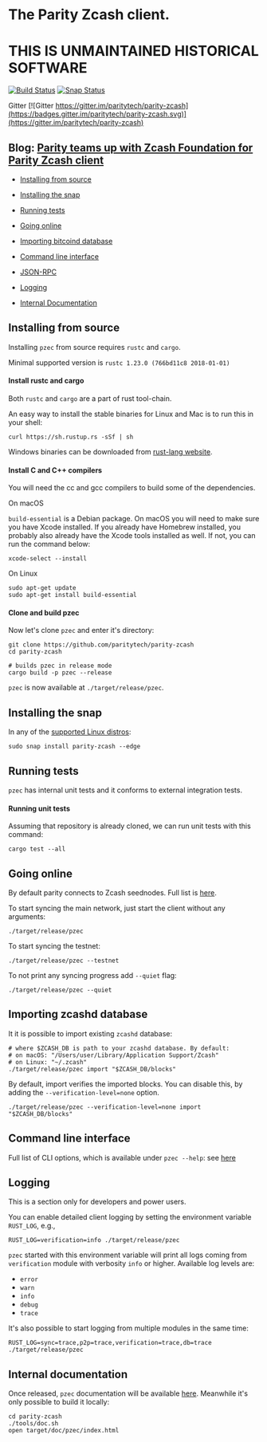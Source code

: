 # The Parity Zcash client.

# THIS IS UNMAINTAINED HISTORICAL SOFTWARE

[![Build Status][travis-image]][travis-url] [![Snap Status](https://build.snapcraft.io/badge/paritytech/parity-bitcoin.svg)](https://build.snapcraft.io/user/paritytech/parity-bitcoin)

Gitter [![Gitter https://gitter.im/paritytech/parity-zcash](https://badges.gitter.im/paritytech/parity-zcash.svg)](https://gitter.im/paritytech/parity-zcash)

## Blog: [Parity teams up with Zcash Foundation for Parity Zcash client](https://www.parity.io/parity-teams-up-with-zcash-foundation-for-parity-zcash-client/)

- [Installing from source](#installing-from-source)

- [Installing the snap](#installing-the-snap)

- [Running tests](#running-tests)

- [Going online](#going-online)

- [Importing bitcoind database](#importing-zcashd-database)

- [Command line interface](#command-line-interface)

- [JSON-RPC](JSON-RPC.md)

- [Logging](#logging)

- [Internal Documentation](#internal-documentation)

[travis-image]: https://api.travis-ci.org/paritytech/parity-zcash.svg?branch=master
[travis-url]: https://travis-ci.org/paritytech/parity-zcash
[doc-url]: https://paritytech.github.io/parity-zcash/pzec/index.html

## Installing from source

Installing `pzec` from source requires `rustc` and `cargo`.

Minimal supported version is `rustc 1.23.0 (766bd11c8 2018-01-01)`

#### Install rustc and cargo

Both `rustc` and `cargo` are a part of rust tool-chain.

An easy way to install the stable binaries for Linux and Mac is to run this in your shell:

```
curl https://sh.rustup.rs -sSf | sh
```

Windows binaries can be downloaded from [rust-lang website](https://forge.rust-lang.org/other-installation-methods.html#standalone).

#### Install C and C++ compilers

You will need the cc and gcc compilers to build some of the dependencies.

On macOS <br />

`build-essential` is a Debian package. On macOS you will need to make sure you have Xcode installed. If you already have Homebrew installed, you probably also already have the Xcode tools installed as well. If not, you can run the command below:
```
xcode-select --install
```

On Linux
```
sudo apt-get update
sudo apt-get install build-essential
```

#### Clone and build pzec

Now let's clone `pzec` and enter it's directory:

```
git clone https://github.com/paritytech/parity-zcash
cd parity-zcash

# builds pzec in release mode
cargo build -p pzec --release
```

`pzec` is now available at `./target/release/pzec`.

## Installing the snap

In any of the [supported Linux distros](https://snapcraft.io/docs/core/install):

```
sudo snap install parity-zcash --edge
```

## Running tests

`pzec` has internal unit tests and it conforms to external integration tests.

#### Running unit tests

Assuming that repository is already cloned, we can run unit tests with this command:

```
cargo test --all
```

## Going online

By default parity connects to Zcash seednodes. Full list is [here](./pzec/seednodes.rs).

To start syncing the main network, just start the client without any arguments:

```
./target/release/pzec
```

To start syncing the testnet:

```
./target/release/pzec --testnet
```

To not print any syncing progress add `--quiet` flag:

```
./target/release/pzec --quiet
```

## Importing zcashd database

It it is possible to import existing `zcashd` database:

```
# where $ZCASH_DB is path to your zcashd database. By default:
# on macOS: "/Users/user/Library/Application Support/Zcash"
# on Linux: "~/.zcash"
./target/release/pzec import "$ZCASH_DB/blocks"
```

By default, import verifies the imported blocks. You can disable this, by adding the `--verification-level=none` option.

```
./target/release/pzec --verification-level=none import "$ZCASH_DB/blocks"
```

## Command line interface

Full list of CLI options, which is available under `pzec --help`: see [here](CLI.md)

## Logging

This is a section only for developers and power users.

You can enable detailed client logging by setting the environment variable `RUST_LOG`, e.g.,

```
RUST_LOG=verification=info ./target/release/pzec
```

`pzec` started with this environment variable will print all logs coming from `verification` module with verbosity `info` or higher. Available log levels are:

- `error`
- `warn`
- `info`
- `debug`
- `trace`

It's also possible to start logging from multiple modules in the same time:

```
RUST_LOG=sync=trace,p2p=trace,verification=trace,db=trace ./target/release/pzec
```

## Internal documentation

Once released, `pzec` documentation will be available [here][doc-url]. Meanwhile it's only possible to build it locally:

```
cd parity-zcash
./tools/doc.sh
open target/doc/pzec/index.html
```
